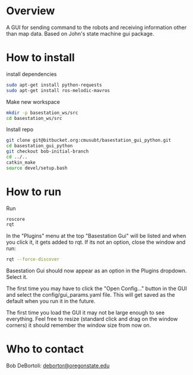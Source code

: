 # Overview
A GUI for sending command to the robots and receiving information other than map data. Based on John's state machine gui package.

# How to install
install dependencies
```bash
sudo apt-get install python-requests
sudo apt-get install ros-melodic-mavros
```

Make new workspace
```bash
mkdir -p basestation_ws/src
cd basestation_ws/src
```

Install repo
```bash
git clone git@bitbucket.org:cmusubt/basestation_gui_python.git
cd basestation_gui_python
git checkout bob-initial-branch
cd ../..
catkin_make
source devel/setup.bash
```

# How to run
Run 
```bash
roscore
rqt
```

In the "Plugins" menu at the top "Basestation Gui" will be listed and when you click it, it gets added to rqt. If its not an option, close the window and run:
```bash
rqt --force-discover
```

Basestation Gui should now appear as an option in the Plugins dropdown. Select it. 

The first time you may have to click the "Open Config..." button in the GUI and select the config/gui_params.yaml file. This will get saved as the default when you run it in the future.

The first time you load the GUI it may not be large enough to see everything. Feel free to resize (standard click and drag on the window corners) it should remember the window size from now on. 




# Who to contact
Bob DeBortoli: debortor@oregonstate.edu

